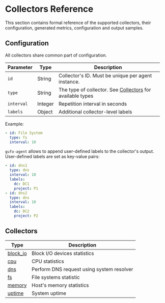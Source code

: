 # Collectors Reference

This section contains formal reference of the supported
collectors, their configuration, generated metrics,
configuration and output samples.

## Configuration

All collectors share common part of configuration.

| Parameter  | Type    | Description                                                              |
| ---------- | ------- | ------------------------------------------------------------------------ |
| `id`       | String  | Collector's ID. Must be unique per agent instance.                       |
| `type`     | String  | The type of collector. See [Collectors](#collectors) for available types |
| `interval` | Integer | Repetition interval in seconds                                           |
| `labels`   | Object  | Additional collector-level labels                                        |

Example:

``` yaml
- id: File System
  type: fs
  interval: 10
```

`gufo-agent` allows to append user-defined labels to the collector's output. User-defined
labels are set as key-value pairs:

``` yaml
- id: dns1
  type: dns
  interval: 10
  labels:
    dc: DC1
    project: P1
- id: dns2
  type: dns
  interval: 10
  labels:
    dc: DC2
    project: P2
```


## Collectors

| Type                    | Description                               |
| ----------------------- | ----------------------------------------- |
| [block_io](block_io.md) | Block I/O devices statistics              |
| [cpu](cpu.md)           | CPU statistics                            |
| [dns](dns.md)           | Perform DNS request using system resolver |
| [fs](fs.md)             | File systems statistic                    |
| [memory](memory.md)     | Host's memory statistics                  |
| [uptime](uptime.md)     | System uptime                             |